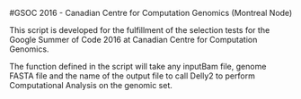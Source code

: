 #GSOC 2016 - Canadian Centre for Computation Genomics (Montreal Node)

This script is developed for the fulfillment of the selection tests for the Google Summer of Code 2016 at Canadian Centre for Computation Genomics. 

The function defined in the script will take any inputBam file, genome FASTA file and the name of the output file to call Delly2 to perform Computational Analysis on the genomic set. 
